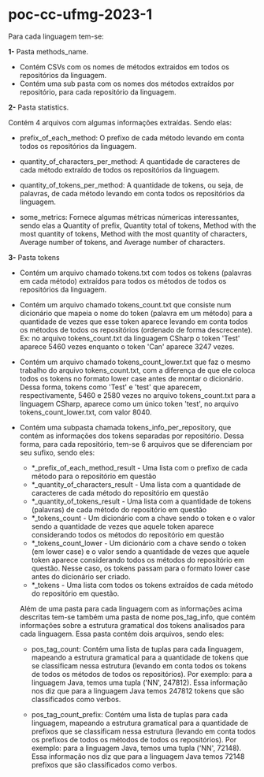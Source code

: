 # poc-cc-ufmg-2023-1

Para cada linguagem tem-se:

**1-** Pasta methods_name.
- Contém CSVs com os nomes de métodos extraidos em todos os repositórios da linguagem.
- Contém uma sub pasta com os nomes dos métodos extraídos por repositório, para cada repositório da linguagem.

**2-** Pasta statistics.

Contém 4 arquivos com algumas informações extraídas. Sendo elas:
- prefix_of_each_method: O prefixo de cada método levando em conta todos os repositórios da linguagem.

- quantity_of_characters_per_method: A quantidade de caracteres de cada método extraído de todos os repositórios da linguagem.

- quantity_of_tokens_per_method: A quantidade de tokens, ou seja, de palavras, de cada método levando em conta todos os repositórios da linguagem.

- some_metrics: Fornece algumas métricas númericas interessantes, sendo elas a Quantity of prefix, Quantity total of tokens, Method with the most quantity of tokens, Method with the most quantity of characters, Average number of tokens, and Average number of characters.

**3-** Pasta tokens
- Contém um arquivo chamado tokens.txt com todos os tokens (palavras em cada método) extraídos para todos os métodos de todos os repositórios da linguagem.

- Contém um arquivo chamado tokens_count.txt que consiste num dicionário que mapeia o nome do token (palavra em um método) para a quantidade de vezes que esse token aparece levando em conta todos os métodos de todos os repositórios (ordenado de forma descrecente). Ex: no arquivo tokens_count.txt da linguagem CSharp o token 'Test' aparece 5460 vezes enquanto o token 'Can' aparece 3247 vezes.

- Contém um arquivo chamado tokens_count_lower.txt que faz o mesmo trabalho do arquivo tokens_count.txt, com a diferença de que ele coloca todos os tokens no formato lower case antes de montar o dicionário. Dessa forma, tokens como 'Test' e 'test' que aparecem, respectivamente, 5460 e 2580 vezes no arquivo tokens_count.txt para a  linguagem CSharp, aparece como um único token 'test', no arquivo tokens_count_lower.txt, com valor 8040.

- Contém uma subpasta chamada tokens_info_per_repository, que contém as informações dos tokens separadas por repositório. Dessa forma, para cada repositório, tem-se 6 arquivos que se diferenciam por seu sufixo, sendo eles:
  - *_prefix_of_each_method_result - Uma lista com o prefixo de cada método para o repositório em questão
  - *_quantity_of_characters_result - Uma lista com a quantidade de caracteres de cada método do repositório em questão
  - *_quantity_of_tokens_result - Uma lista com a quantidade de tokens (palavras) de cada método do repositório em questão
  - *_tokens_count - Um dicionário com a chave sendo o token e o valor sendo a quantidade de vezes que aquele token aparece considerando todos os métodos do repositório em questão
  - *_tokens_count_lower - Um dicionário com a chave sendo o token (em lower case) e o valor sendo a quantidade de vezes que aquele token aparece considerando todos os métodos do repositório em questão. Nesse caso, os tokens passam para o formato lower case antes do dicionário ser criado.
  - *_tokens - Uma lista com todos os tokens extraídos de cada método do repositório em questão.

  Além de uma pasta para cada linguagem com as informações acima descritas tem-se também uma pasta de nome pos_tag_info, que contém informações sobre a estrutura gramatical dos tokens analisados para cada linguagem. Essa pasta contém dois arquivos, sendo eles:

  - pos_tag_count: Contém uma lista de tuplas para cada linguagem, mapeando a estrutura gramatical para a quantidade de tokens que se classificam nessa estrutura (levando em conta todos os tokens de todos os métodos de todos os repositórios). Por exemplo: para a linguagem Java, temos uma tupla ('NN', 247812). Essa informação nos diz que para a linguagem Java temos 247812 tokens que são classificados como verbos.

  - pos_tag_count_prefix: Contém uma lista de tuplas para cada linguagem, mapeando a estrutura gramatical para a quantidade de prefixos que se classificam nessa estrutura (levando em conta todos os prefixos de todos os métodos de todos os repositórios). Por exemplo: para a linguagem Java, temos uma tupla ('NN', 72148). Essa informação nos diz que para a linguagem Java temos 72148 prefixos que são classificados como verbos.
